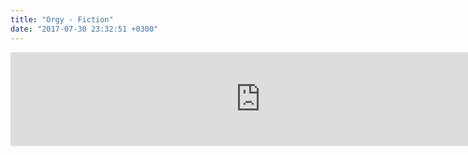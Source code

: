 ```yaml
---
title: "Orgy - Fiction"
date: "2017-07-30 23:32:51 +0300"
---
```


<iframe allowfullscreen="" frameborder="0" height="" loading="lazy" src="https://www.youtube.com/embed/NczLNctogZk?feature=oembed" width="800"></iframe>

